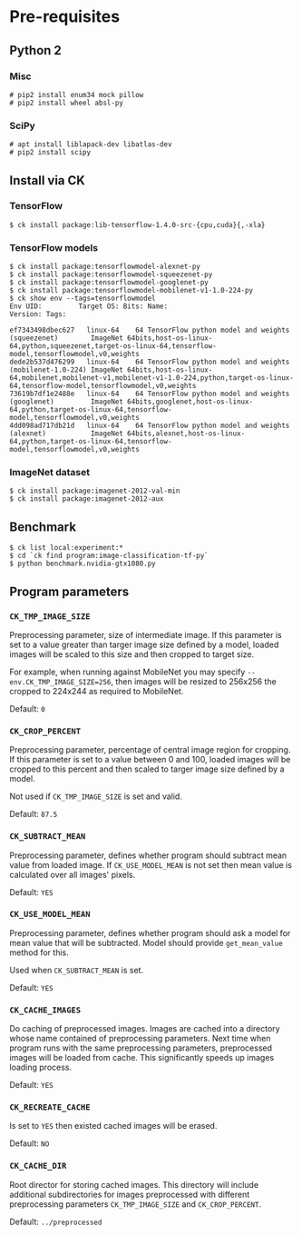 # Pre-requisites

## Python 2

### Misc
```
# pip2 install enum34 mock pillow
# pip2 install wheel absl-py
```

### SciPy

```
# apt install liblapack-dev libatlas-dev
# pip2 install scipy
```

## Install via CK

### TensorFlow

```
$ ck install package:lib-tensorflow-1.4.0-src-{cpu,cuda}{,-xla}
```

### TensorFlow models

```
$ ck install package:tensorflowmodel-alexnet-py
$ ck install package:tensorflowmodel-squeezenet-py
$ ck install package:tensorflowmodel-googlenet-py
$ ck install package:tensorflowmodel-mobilenet-v1-1.0-224-py
$ ck show env --tags=tensorflowmodel
Env UID:         Target OS: Bits: Name:                                                   Version: Tags:

ef7343498dbec627   linux-64    64 TensorFlow python model and weights (squeezenet)        ImageNet 64bits,host-os-linux-64,python,squeezenet,target-os-linux-64,tensorflow-model,tensorflowmodel,v0,weights
dede2b537d476299   linux-64    64 TensorFlow python model and weights (mobilenet-1.0-224) ImageNet 64bits,host-os-linux-64,mobilenet,mobilenet-v1,mobilenet-v1-1.0-224,python,target-os-linux-64,tensorflow-model,tensorflowmodel,v0,weights
73619b7df1e2488e   linux-64    64 TensorFlow python model and weights (googlenet)         ImageNet 64bits,googlenet,host-os-linux-64,python,target-os-linux-64,tensorflow-model,tensorflowmodel,v0,weights
4dd098ad717db21d   linux-64    64 TensorFlow python model and weights (alexnet)           ImageNet 64bits,alexnet,host-os-linux-64,python,target-os-linux-64,tensorflow-model,tensorflowmodel,v0,weights
```

### ImageNet dataset

```
$ ck install package:imagenet-2012-val-min
$ ck install package:imagenet-2012-aux
```

## Benchmark

```
$ ck list local:experiment:*
$ cd `ck find program:image-classification-tf-py`
$ python benchmark.nvidia-gtx1080.py
```

## Program parameters

### `CK_TMP_IMAGE_SIZE`
Preprocessing parameter, size of intermediate image. If this parameter is set to a value greater than targer image size defined by a model, loaded images will be scaled to this size and then cropped to target size.

For example, when running against MobileNet you may specify `--env.CK_TMP_IMAGE_SIZE=256`, then images will be resized to 256x256 the cropped to 224x244 as required to MobileNet.

Default: `0`

### `CK_CROP_PERCENT`
Preprocessing parameter, percentage of central image region for cropping. If this parameter is set to a value between 0 and 100, loaded images will be cropped to this percent and then scaled to targer image size defined by a model.

Not used if `CK_TMP_IMAGE_SIZE` is set and valid.

Default: `87.5`

### `CK_SUBTRACT_MEAN`
Preprocessing parameter, defines whether program should subtract mean value from loaded image. If `CK_USE_MODEL_MEAN` is not set then mean value is calculated over all images' pixels.

Default: `YES`

### `CK_USE_MODEL_MEAN`
Preprocessing parameter, defines whether program should ask a model for mean value that will be subtracted. Model should provide `get_mean_value` method for this.

Used when `CK_SUBTRACT_MEAN` is set.

Default: `YES`

### `CK_CACHE_IMAGES`
Do caching of preprocessed images. Images are cached into a directory whose name contained of preprocessing parameters. Next time when program runs with the same preprocessing parameters, preprocessed images will be loaded from cache. This significantly speeds up images loading process.

Default: `YES`

### `CK_RECREATE_CACHE`
Is set to `YES` then existed cached images will be erased. 

Default: `NO`

### `CK_CACHE_DIR`
Root director for storing cached images. This directory will include additional subdirectories for images preprocessed with different preprocessing parameters `CK_TMP_IMAGE_SIZE` and `CK_CROP_PERCENT`.

Default: `../preprocessed`